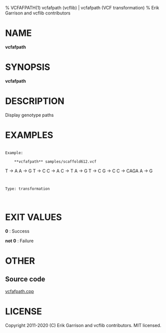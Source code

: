 % VCFAFPATH(1) vcfafpath (vcflib) | vcfafpath (VCF transformation)
% Erik Garrison and vcflib contributors

# NAME

**vcfafpath**

# SYNOPSIS

**vcfafpath** <vcf file>

# DESCRIPTION

Display genotype paths





# EXAMPLES

```

Example:

    **vcfafpath** samples/scaffold612.vcf

```

T -> A
A -> G
T -> C
C -> A
C -> T
A -> G
T -> C
G -> C
C -> CAGA
A -> G
```


Type: transformation

      

```



# EXIT VALUES

**0**
: Success

**not 0**
: Failure

# OTHER

## Source code

[vcfafpath.cpp](https://github.com/vcflib/vcflib/blob/master/src/vcfafpath.cpp)

# LICENSE

Copyright 2011-2020 (C) Erik Garrison and vcflib contributors. MIT licensed.

<!--
  Created with ./scripts/bin2md.rb scripts/bin2md-template.erb
-->
